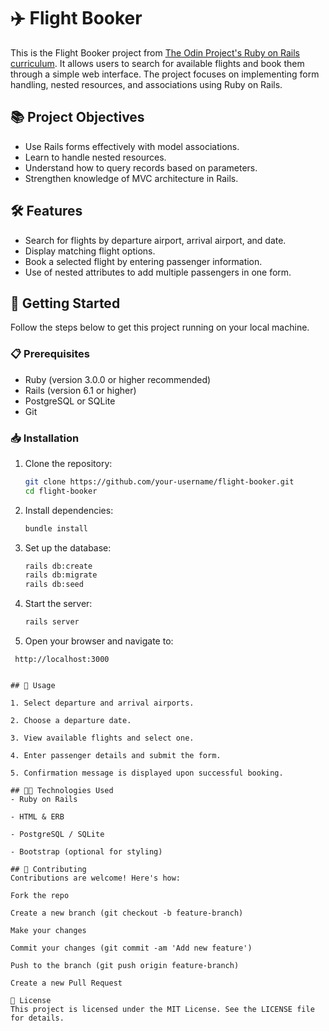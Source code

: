 # ✈️ Flight Booker

This is the Flight Booker project from [The Odin Project's Ruby on Rails curriculum](https://www.theodinproject.com/lessons/ruby-on-rails-flight-booker). It allows users to search for available flights and book them through a simple web interface. The project focuses on implementing form handling, nested resources, and associations using Ruby on Rails.

## 📚 Project Objectives

- Use Rails forms effectively with model associations.
- Learn to handle nested resources.
- Understand how to query records based on parameters.
- Strengthen knowledge of MVC architecture in Rails.

## 🛠️ Features

- Search for flights by departure airport, arrival airport, and date.
- Display matching flight options.
- Book a selected flight by entering passenger information.
- Use of nested attributes to add multiple passengers in one form.

## 🚀 Getting Started

Follow the steps below to get this project running on your local machine.

### 📋 Prerequisites

- Ruby (version 3.0.0 or higher recommended)
- Rails (version 6.1 or higher)
- PostgreSQL or SQLite
- Git

### 📥 Installation

1. Clone the repository:

   ```bash
   git clone https://github.com/your-username/flight-booker.git
   cd flight-booker

2. Install dependencies:

   ```bash
   bundle install

3. Set up the database:

   ```bash
   rails db:create
   rails db:migrate
   rails db:seed

4. Start the server:

   ```bash
   rails server

5. Open your browser and navigate to:

  ```aduino
   http://localhost:3000
   

## 🧪 Usage

1. Select departure and arrival airports.

2. Choose a departure date.

3. View available flights and select one.

4. Enter passenger details and submit the form.

5. Confirmation message is displayed upon successful booking.

## 🧑‍💻 Technologies Used
- Ruby on Rails

- HTML & ERB

- PostgreSQL / SQLite

- Bootstrap (optional for styling)

## 🤝 Contributing
Contributions are welcome! Here's how:

Fork the repo

Create a new branch (git checkout -b feature-branch)

Make your changes

Commit your changes (git commit -am 'Add new feature')

Push to the branch (git push origin feature-branch)

Create a new Pull Request

📝 License
This project is licensed under the MIT License. See the LICENSE file for details.